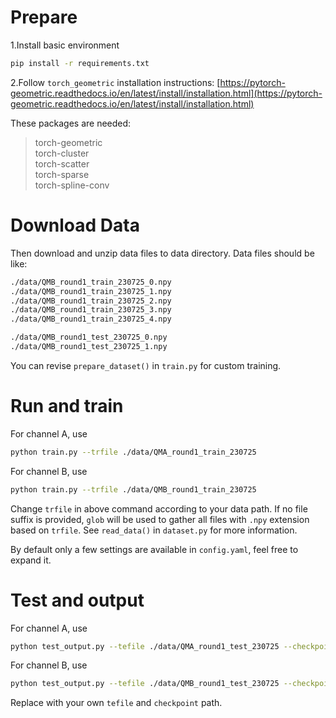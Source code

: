 
# Prepare

1.Install basic environment
```bash
pip install -r requirements.txt
```

2.Follow `torch_geometric` installation instructions:
[https://pytorch-geometric.readthedocs.io/en/latest/install/installation.html](https://pytorch-geometric.readthedocs.io/en/latest/install/installation.html)

These packages are needed:
>torch-geometric  
>torch-cluster  
>torch-scatter  
>torch-sparse  
>torch-spline-conv

# Download Data
Then download and unzip data files to data directory. Data files should be like:
```bash
./data/QMB_round1_train_230725_0.npy
./data/QMB_round1_train_230725_1.npy
./data/QMB_round1_train_230725_2.npy
./data/QMB_round1_train_230725_3.npy
./data/QMB_round1_train_230725_4.npy

./data/QMB_round1_test_230725_0.npy
./data/QMB_round1_test_230725_1.npy
```

You can revise `prepare_dataset()` in `train.py` for custom training.

# Run and train

For channel A, use
```bash
python train.py --trfile ./data/QMA_round1_train_230725
```

For channel B, use
```bash
python train.py --trfile ./data/QMB_round1_train_230725
```

Change `trfile` in above command according to your data path.
If no file suffix is provided, `glob` will be used to gather all files with `.npy` extension based on `trfile`. See `read_data()` in `dataset.py` for more information.

By default only a few settings are available in `config.yaml`, feel free to expand it.

# Test and output

For channel A, use
```bash
python test_output.py --tefile ./data/QMA_round1_test_230725 --checkpoint ./log/best_checkpoint.pt
```

For channel B, use
```bash
python test_output.py --tefile ./data/QMB_round1_test_230725 --checkpoint ./log/best_checkpoint.pt
```

Replace with your own `tefile` and `checkpoint` path.